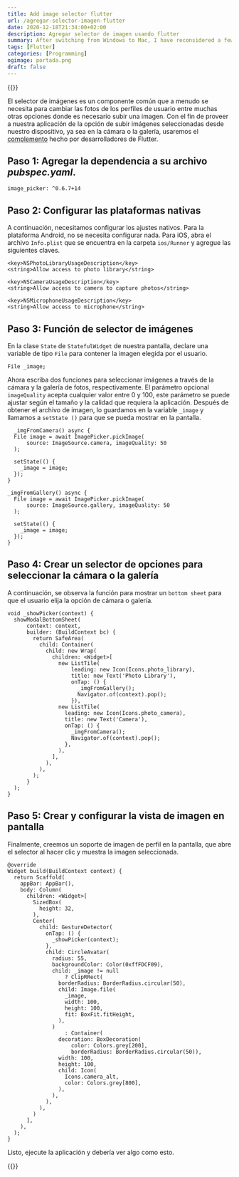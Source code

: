```yaml
---
title: Add image selector flutter
url: /agregar-selector-imagen-flutter
date: 2020-12-18T21:34:00+02:00
description: Agregar selector de imagen usando flutter
summary: After switching from Windows to Mac, I have reconsidered a few of the applications I use. To my own surprise I ended up with a paid one that’s only available on Apple devices – Bear.
tags: [Flutter]
categories: [Programming]
ogimage: portada.png
draft: false
---
```



{{<post-image image="portada.png" with="500" alt="Portada" />}}

El selector de imágenes es un componente común que a menudo se necesita para cambiar las fotos de los perfiles de
usuario entre muchas otras opciones donde es necesario subir una imagen. Con el fin de proveer a nuestra aplicación de
la opción de subir imágenes seleccionadas desde nuestro dispositivo, ya sea en la cámara o la galería, usaremos
el [complemento](https://pub.dev/packages/image_picker) hecho por desarrolladores de Flutter.

## **Paso 1**: Agregar la dependencia a su archivo **_pubspec.yaml_**.

    image_picker: ^0.6.7+14

## **Paso 2**: Configurar las plataformas nativas

A continuación, necesitamos configurar los ajustes nativos. Para la plataforma Android, no se necesita configurar nada.
Para iOS, abra el archivo `Info.plist` que se encuentra en la carpeta `ios/Runner` y agregue las siguientes claves.

    <key>NSPhotoLibraryUsageDescription</key>
    <string>Allow access to photo library</string>
    
    <key>NSCameraUsageDescription</key>
    <string>Allow access to camera to capture photos</string>
    
    <key>NSMicrophoneUsageDescription</key>
    <string>Allow access to microphone</string>

## **Paso 3**: Función de selector de imágenes

En la clase `State` de `StatefulWidget` de nuestra pantalla, declare una variable de tipo `File` para contener la imagen
elegida por el usuario.

    File _image;

Ahora escriba dos funciones para seleccionar imágenes a través de la cámara y la galería de fotos, respectivamente. El
parámetro opcional `imageQuality` acepta cualquier valor entre 0 y 100, este parámetro se puede ajustar según el tamaño
y la calidad que requiera la aplicación. Después de obtener el archivo de imagen, lo guardamos en la variable `_image` y
llamamos a `setState ()` para que se pueda mostrar en la pantalla.

  ```
    _imgFromCamera() async {
    File image = await ImagePicker.pickImage(
        source: ImageSource.camera, imageQuality: 50
    );
  
    setState(() {
      _image = image;
    });
  }
  
  _imgFromGallery() async {
    File image = await ImagePicker.pickImage(
        source: ImageSource.gallery, imageQuality: 50
    );
  
    setState(() {
      _image = image;
    });
  }
  ```

## **Paso 4**: Crear un selector de opciones para seleccionar la cámara o la galería

A continuación, se observa la función para mostrar un `bottom sheet` para que el usuario elija la opción de cámara o
galería.

```
void _showPicker(context) {
  showModalBottomSheet(
      context: context,
      builder: (BuildContext bc) {
        return SafeArea(
          child: Container(
            child: new Wrap(
              children: <Widget>[
                new ListTile(
                    leading: new Icon(Icons.photo_library),
                    title: new Text('Photo Library'),
                    onTap: () {
                      _imgFromGallery();
                      Navigator.of(context).pop();
                    }),
                new ListTile(
                  leading: new Icon(Icons.photo_camera),
                  title: new Text('Camera'),
                  onTap: () {
                    _imgFromCamera();
                    Navigator.of(context).pop();
                  },
                ),
              ],
            ),
          ),
        );
      }
  );
}
```

## **Paso 5**: Crear y configurar la vista de imagen en pantalla
Finalmente, creemos un soporte de imagen de perfil en la pantalla, que abre el selector al hacer clic y muestra la imagen seleccionada.
```
@override
Widget build(BuildContext context) {
  return Scaffold(
    appBar: AppBar(),
    body: Column(
      children: <Widget>[
        SizedBox(
          height: 32,
        ),
        Center(
          child: GestureDetector(
            onTap: () {
              _showPicker(context);
            },
            child: CircleAvatar(
              radius: 55,
              backgroundColor: Color(0xffFDCF09),
              child: _image != null
                  ? ClipRRect(
                borderRadius: BorderRadius.circular(50),
                child: Image.file(
                  _image,
                  width: 100,
                  height: 100,
                  fit: BoxFit.fitHeight,
                ),
              )
                  : Container(
                decoration: BoxDecoration(
                    color: Colors.grey[200],
                    borderRadius: BorderRadius.circular(50)),
                width: 100,
                height: 100,
                child: Icon(
                  Icons.camera_alt,
                  color: Colors.grey[800],
                ),
              ),
            ),
          ),
        )
      ],
    ),
  );
}

```

Listo, ejecute la aplicación y debería ver algo como esto.

{{<post-image image="resultado.gif" with="500" alt="Portada" />}}